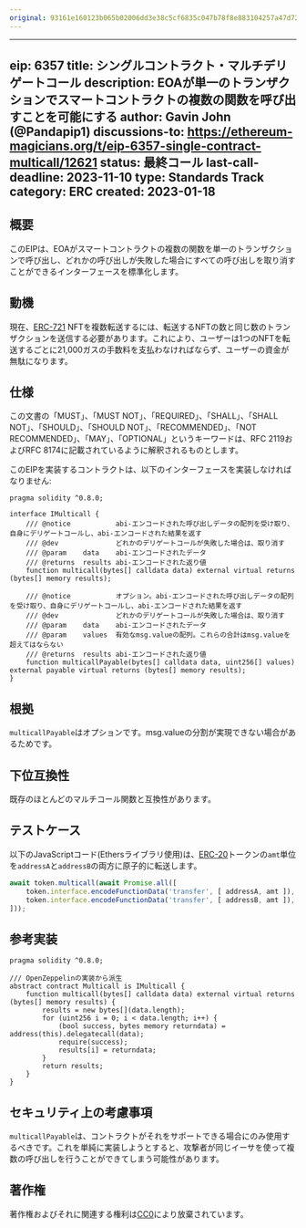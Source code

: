 ```yaml
---
original: 93161e160123b065b02006dd3e38c5cf6835c047b78f8e883104257a47d7275e
---
```


---
eip: 6357
title: シングルコントラクト・マルチデリゲートコール
description: EOAが単一のトランザクションでスマートコントラクトの複数の関数を呼び出すことを可能にする
author: Gavin John (@Pandapip1)
discussions-to: https://ethereum-magicians.org/t/eip-6357-single-contract-multicall/12621
status: 最終コール
last-call-deadline: 2023-11-10
type: Standards Track
category: ERC
created: 2023-01-18
---

## 概要

このEIPは、EOAがスマートコントラクトの複数の関数を単一のトランザクションで呼び出し、どれかの呼び出しが失敗した場合にすべての呼び出しを取り消すことができるインターフェースを標準化します。

## 動機

現在、[ERC-721](./eip-721.md) NFTを複数転送するには、転送するNFTの数と同じ数のトランザクションを送信する必要があります。これにより、ユーザーは1つのNFTを転送するごとに21,000ガスの手数料を支払わなければならず、ユーザーの資金が無駄になります。

## 仕様

この文書の「MUST」、「MUST NOT」、「REQUIRED」、「SHALL」、「SHALL NOT」、「SHOULD」、「SHOULD NOT」、「RECOMMENDED」、「NOT RECOMMENDED」、「MAY」、「OPTIONAL」というキーワードは、RFC 2119およびRFC 8174に記載されているように解釈されるものとします。

このEIPを実装するコントラクトは、以下のインターフェースを実装しなければなりません:

```solidity
pragma solidity ^0.8.0;

interface IMulticall {
    /// @notice           abi-エンコードされた呼び出しデータの配列を受け取り、自身にデリゲートコールし、abi-エンコードされた結果を返す
    /// @dev              どれかのデリゲートコールが失敗した場合は、取り消す
    /// @param    data    abi-エンコードされたデータ
    /// @returns  results abi-エンコードされた返り値
    function multicall(bytes[] calldata data) external virtual returns (bytes[] memory results);

    /// @notice           オプション。abi-エンコードされた呼び出しデータの配列を受け取り、自身にデリゲートコールし、abi-エンコードされた結果を返す
    /// @dev              どれかのデリゲートコールが失敗した場合は、取り消す
    /// @param    data    abi-エンコードされたデータ
    /// @param    values  有効なmsg.valueの配列。これらの合計はmsg.valueを超えてはならない
    /// @returns  results abi-エンコードされた返り値
    function multicallPayable(bytes[] calldata data, uint256[] values) external payable virtual returns (bytes[] memory results);
}
```

## 根拠

`multicallPayable`はオプションです。msg.valueの分割が実現できない場合があるためです。

## 下位互換性

既存のほとんどのマルチコール関数と互換性があります。

## テストケース

以下のJavaScriptコード(Ethersライブラリ使用)は、[ERC-20](./eip-20.md)トークンの`amt`単位を`addressA`と`addressB`の両方に原子的に転送します。

```js
await token.multicall(await Promise.all([
    token.interface.encodeFunctionData('transfer', [ addressA, amt ]),
    token.interface.encodeFunctionData('transfer', [ addressB, amt ]),
]));
```

## 参考実装

```solidity
pragma solidity ^0.8.0;

/// OpenZeppelinの実装から派生
abstract contract Multicall is IMulticall {
    function multicall(bytes[] calldata data) external virtual returns (bytes[] memory results) {
        results = new bytes[](data.length);
        for (uint256 i = 0; i < data.length; i++) {
            (bool success, bytes memory returndata) = address(this).delegatecall(data);
            require(success);
            results[i] = returndata;
        }
        return results;
    }
}
```

## セキュリティ上の考慮事項

`multicallPayable`は、コントラクトがそれをサポートできる場合にのみ使用するべきです。これを単純に実装しようとすると、攻撃者が同じイーサを使って複数の呼び出しを行うことができてしまう可能性があります。

## 著作権

著作権およびそれに関連する権利は[CC0](../LICENSE.md)により放棄されています。